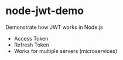 # node-jwt-demo
Demonstrate how JWT works in Node.js

- Access Token
- Refresh Token
- Works for multiple servers (microservices)
